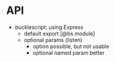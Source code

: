 # API

- bucklescript: using Express
  - default export [@bs.module]
  - optional params (listen)
    - option possible, but not usable
    - optional named param better
